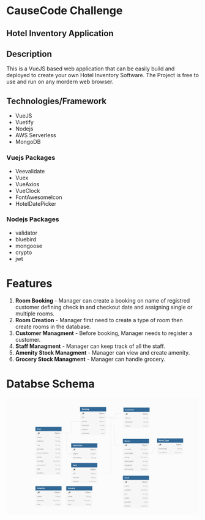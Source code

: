 # CauseCode Challenge
## Hotel Inventory Application
## Description
This is a VueJS based web application that can be easily build and deployed to create your own Hotel Inventory Software.
The Project is free to use and run on any mordern web browser.
## Technologies/Framework
- VueJS
- Vuetify
- Nodejs
- AWS Serverless
- MongoDB

### Vuejs Packages
- Veevalidate
- Vuex
- VueAxios
- VueClock
- FontAwesomeIcon
- HotelDatePicker

### Nodejs Packages
- validator
- bluebird
- mongoose
- crypto
- jwt

# Features
1. **Room Booking** - Manager can create a booking on name of registred customer defining check in and checkout date and assigning single or multiple rooms.
2. **Room Creation** - Manager first need to create a type of room then create rooms in the database.
3. **Customer Managment** - Before booking, Manager needs to register a customer.
4. **Staff Managment** - Manager can keep track of all the staff.
5. **Amenity Stock Managment** - Manager can view and create amenity.
6. **Grocery Stock Managment** - Manager can handle grocery.

# Databse Schema
![Database Design](images/2019/08/database_design.png)

